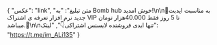 {
  "عکس": "link",
  "متن تبلیغ": "به Bomb hub خوش امدید!\n\n💯به مناسبت اپدیت جدید نرم افزار تعرفه ی اشتراک VIP تا 5 روز فقط 40.000هزار تومان میباشد.💯\n\nتنها ایدی فروشنده لایسنس اشتراکی👇",
  "لینک": "https://t.me/im_ALi135"
}
